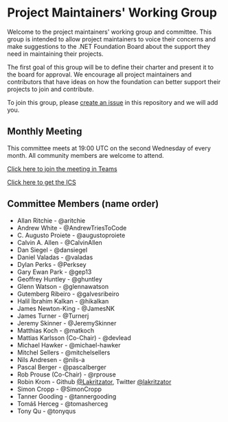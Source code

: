 # Project Maintainers' Working Group

Welcome to the project maintainers' working group and committee. This group is intended to allow project maintainers to voice their concerns and make suggestions to the .NET Foundation Board about the support they need in maintaining their projects.

The first goal of this group will be to define their charter and present it to the board for approval. We encourage all project maintainers and contributors that have ideas on how the foundation can better support their projects to join and contribute.

To join this group, please [create an issue](https://github.com/dotnet-foundation/wg-maintainers/issues/new/choose) in this repository and we will add you.

## Monthly Meeting

This committee meets at 19:00 UTC on the second Wednesday of every month. All community members are welcome to attend.

[Click here to join the meeting in Teams](https://teams.microsoft.com/l/meetup-join/19%3ameeting_ZGU5NWZjYTItOTFiZi00OWQyLWExYTItMWQ4ZWM0YzhlZTA4%40thread.v2/0?context=%7b%22Tid%22%3a%22f0bdbbf2-cd76-4967-8c4c-50a802746912%22%2c%22Oid%22%3a%2233e33123-f641-455f-8467-58a715c2da80%22%7d)

[Click here to get the ICS](./Meetings/Meeting.ics)

## Committee Members (name order)

- Allan Ritchie - @aritchie
- Andrew White - @AndrewTriesToCode
- C. Augusto Proiete - @augustoproiete
- Calvin A. Allen - @CalvinAllen
- Dan Siegel - @dansiegel
- Daniel Valadas - @valadas
- Dylan Perks - @Perksey
- Gary Ewan Park - @gep13
- Geoffrey Huntley - @ghuntley
- Glenn Watson - @glennawatson
- Gutemberg Ribeiro - @galvesribeiro
- Halil İbrahim Kalkan - @hikalkan
- James Newton-King - @JamesNK
- James Turner - @Turnerj
- Jeremy Skinner - @JeremySkinner
- Matthias Koch - @matkoch
- Mattias Karlsson (Co-Chair) - @devlead
- Michael Hawker - @michael-hawker
- Mitchel Sellers - @mitchelsellers
- Nils Andresen - @nils-a
- Pascal Berger - @pascalberger
- Rob Prouse (Co-Chair) - @rprouse
- Robin Krom - Github [@Lakritzator](https://github.com/Lakritzator), Twitter [@lakritzator](https://twitter.com/lakritzator)
- Simon Cropp - @SimonCropp
- Tanner Gooding - @tannergooding
- Tomáš Herceg - @tomasherceg
- Tony Qu - @tonyqus
